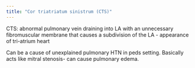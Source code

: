 ```yaml
---
title: "Cor triatriatum sinistrum (CTS)"
---
```

CTS: abnormal pulmonary vein draining into LA with an unnecessary fibromuscular membrane that causes a subdivision of the LA - appearance of tri-atrium heart

Can be a cause of unexplained pulmonary HTN in peds setting.
Basically acts like mitral stenosis- can cause pulmonary edema.

